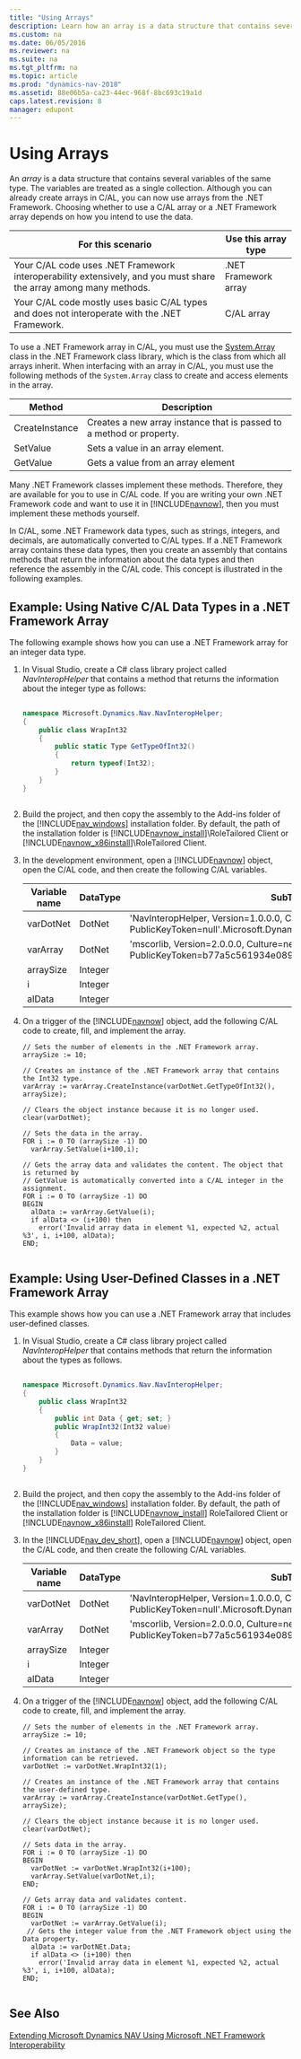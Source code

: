```yaml
---
title: "Using Arrays"
description: Learn how an array is a data structure that contains several variables of the same type and that the variables are treated as a single collection.
ms.custom: na
ms.date: 06/05/2016
ms.reviewer: na
ms.suite: na
ms.tgt_pltfrm: na
ms.topic: article
ms.prod: "dynamics-nav-2018"
ms.assetid: 88e06b5a-ca23-44ec-968f-8bc693c19a1d
caps.latest.revision: 8
manager: edupont
---
```

# Using Arrays
An *array* is a data structure that contains several variables of the same type. The variables are treated as a single collection. Although you can already create arrays in C/AL, you can now use arrays from the .NET Framework. Choosing whether to use a C/AL array or a .NET Framework array depends on how you intend to use the data.  
  
|For this scenario|Use this array type|  
|-----------------------|-------------------------|  
|Your C/AL code uses .NET Framework interoperability extensively, and you must share the array among many methods.|.NET Framework array|  
|Your C/AL code mostly uses basic C/AL types and does not interoperate with the .NET Framework.|C/AL array|  
  
 To use a .NET Framework array in C/AL, you must use the [System.Array](https://go.microsoft.com/fwlink/?LinkID=203944&clcid=0x409) class in the .NET Framework class library, which is the class from which all arrays inherit. When interfacing with an array in C/AL, you must use the following methods of the `System.Array` class to create and access elements in the array.  
  
|Method|Description|  
|------------|-----------------|  
|CreateInstance|Creates a new array instance that is passed to a method or property.|  
|SetValue|Sets a value in an array element.|  
|GetValue|Gets a value from an array element|  
  
 Many .NET Framework classes implement these methods. Therefore, they are available for you to use in C/AL code. If you are writing your own .NET Framework code and want to use it in [!INCLUDE[navnow](includes/navnow_md.md)], then you must implement these methods yourself.  
  
 In C/AL, some .NET Framework data types, such as strings, integers, and decimals, are automatically converted to C/AL types. If a .NET Framework array contains these data types, then you create an assembly that contains methods that return the information about the data types and then reference the assembly in the C/AL code. This concept is illustrated in the following examples.  
  
## Example: Using Native C/AL Data Types in a .NET Framework Array  
 The following example shows how you can use a .NET Framework array for an integer data type.  
  
1.  In Visual Studio, create a C\# class library project called *NavInteropHelper* that contains a method that returns the information about the integer type as follows:  
  
    ```c#  
  
    namespace Microsoft.Dynamics.Nav.NavInteropHelper;  
    {  
        public class WrapInt32  
        {  
            public static Type GetTypeOfInt32()  
            {  
                return typeof(Int32);  
            }  
        }  
    }  
  
    ```  
  
2.  Build the project, and then copy the assembly to the Add-ins folder of the [!INCLUDE[nav_windows](includes/nav_windows_md.md)] installation folder. By default, the path of the installation folder is [!INCLUDE[navnow_install](includes/navnow_install_md.md)]\\RoleTailored Client or [!INCLUDE[navnow_x86install](includes/navnow_x86install_md.md)]\\RoleTailored Client.  
  
3.  In the development environment, open a [!INCLUDE[navnow](includes/navnow_md.md)] object, open the C/AL code, and then create the following C/AL variables.  
  
    |Variable name|DataType|SubType|  
    |-------------------|--------------|-------------|  
    |varDotNet|DotNet|'NavInteropHelper, Version=1.0.0.0, Culture=neutral, PublicKeyToken=null'.Microsoft.Dynamics.Nav.NavInteropHelper.WrapInt32|  
    |varArray|DotNet|'mscorlib, Version=2.0.0.0, Culture=neutral, PublicKeyToken=b77a5c561934e089'.System.Array|  
    |arraySize|Integer||  
    |i|Integer||  
    |alData|Integer||  
  
4.  On a trigger of the [!INCLUDE[navnow](includes/navnow_md.md)] object, add the following C/AL code to create, fill, and implement the array.  
  
    ```  
    // Sets the number of elements in the .NET Framework array.  
    arraySize := 10;  
  
    // Creates an instance of the .NET Framework array that contains the Int32 type.  
    varArray := varArray.CreateInstance(varDotNet.GetTypeOfInt32(), arraySize);  
  
    // Clears the object instance because it is no longer used.  
    clear(varDotNet);  
  
    // Sets the data in the array.  
    FOR i := 0 TO (arraySize -1) DO  
      varArray.SetValue(i+100,i);  
  
    // Gets the array data and validates the content. The object that is returned by  
    // GetValue is automatically converted into a C/AL integer in the assignment.  
    FOR i := 0 TO (arraySize -1) DO  
    BEGIN  
      alData := varArray.GetValue(i);  
      if alData <> (i+100) then  
        error('Invalid array data in element %1, expected %2, actual %3', i, i+100, alData);  
    END;  
  
    ```  
  
## Example: Using User-Defined Classes in a .NET Framework Array  
 This example shows how you can use a .NET Framework array that includes user-defined classes.  
  
1.  In Visual Studio, create a C\# class library project called *NavInteropHelper* that contains methods that return the information about the types as follows.  
  
    ```c#  
  
    namespace Microsoft.Dynamics.Nav.NavInteropHelper;  
    {  
        public class WrapInt32  
        {  
            public int Data { get; set; }  
            public WrapInt32(Int32 value)  
            {  
                Data = value;  
            }  
        }  
    }  
  
    ```  
  
2.  Build the project, and then copy the assembly to the Add-ins folder of the [!INCLUDE[nav_windows](includes/nav_windows_md.md)] installation folder. By default, the path of the installation folder is [!INCLUDE[navnow_install](includes/navnow_install_md.md)] RoleTailored Client or [!INCLUDE[navnow_x86install](includes/navnow_x86install_md.md)] RoleTailored Client.  
  
3.  In the [!INCLUDE[nav_dev_short](includes/nav_dev_short_md.md)], open a [!INCLUDE[navnow](includes/navnow_md.md)] object, open the C/AL code, and then create the following C/AL variables.  
  
    |Variable name|DataType|SubType|  
    |-------------------|--------------|-------------|  
    |varDotNet|DotNet|'NavInteropHelper, Version=1.0.0.0, Culture=neutral, PublicKeyToken=null'.Microsoft.Dynamics.Nav.NavInteropHelper.WrapInt32|  
    |varArray|DotNet|'mscorlib, Version=2.0.0.0, Culture=neutral, PublicKeyToken=b77a5c561934e089'.System.Array|  
    |arraySize|Integer||  
    |i|Integer||  
    |alData|Integer||  
  
4.  On a trigger of the [!INCLUDE[navnow](includes/navnow_md.md)] object, add the following C/AL code to create, fill, and implement the array.  
  
    ```  
    // Sets the number of elements in the .NET Framework array.  
    arraySize := 10;  
  
    // Creates an instance of the .NET Framework object so the type information can be retrieved.  
    varDotNet := varDotNet.WrapInt32(1);  
  
    // Creates an instance of the .NET Framework array that contains the user-defined type.  
    varArray := varArray.CreateInstance(varDotNet.GetType(), arraySize);  
  
    // Clears the object instance because it is no longer used.  
    clear(varDotNet);  
  
    // Sets data in the array.  
    FOR i := 0 TO (arraySize -1) DO  
    BEGIN  
      varDotNet := varDotNet.WrapInt32(i+100);  
      varArray.SetValue(varDotNet,i);  
    END;  
  
    // Gets array data and validates content.  
    FOR i := 0 TO (arraySize -1) DO  
    BEGIN  
      varDotNet := varArray.GetValue(i);  
     // Gets the integer value from the .NET Framework object using the Data property.   
      alData := varDotNEt.Data;  
      if alData <> (i+100) then  
        error('Invalid array data in element %1, expected %2, actual %3', i, i+100, alData);  
    END;  
  
    ```  
  
## See Also  
 [Extending Microsoft Dynamics NAV Using Microsoft .NET Framework Interoperability](Extending-Microsoft-Dynamics-NAV-Using-Microsoft-.NET-Framework-Interoperability.md)
